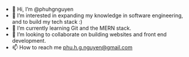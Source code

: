 - 👋 Hi, I’m @phuhgnguyen
- 👀 I’m interested in expanding my knowledge in software engineering, and to build my tech stack :)
- 🌱 I’m currently learning Git and the MERN stack.
- 💞️ I’m looking to collaborate on building websites and front end development.
- 📫 How to reach me phu.h.g.nguyen@gmail.com

<!---
phuhgnguyen/phuhgnguyen is a ✨ special ✨ repository because its `README.md` (this file) appears on your GitHub profile.
You can click the Preview link to take a look at your changes.
--->
